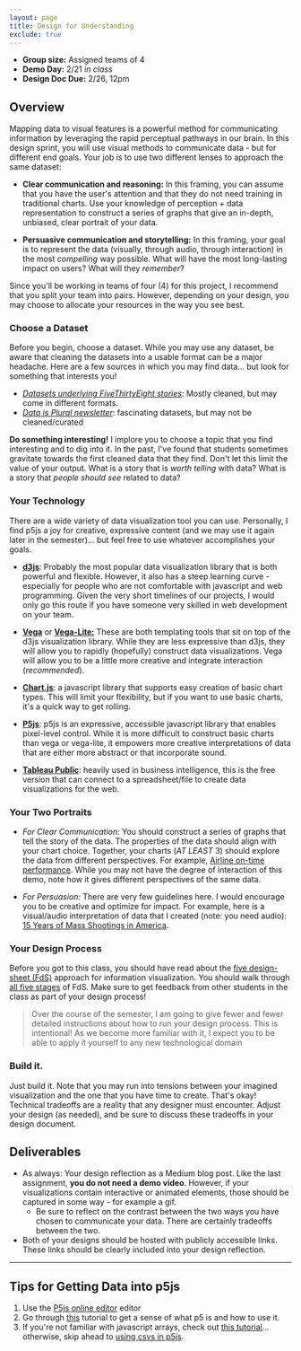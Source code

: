 ```yaml
---
layout: page
title: Design for Understanding
exclude: true
---
```


- **Group size:** Assigned teams of 4
- **Demo Day:** 2/21 _in class_
- **Design Doc Due:** 2/26, 12pm


## Overview
Mapping data to visual features is a powerful method for communicating information by leveraging the rapid perceptual pathways in our brain.  In this design sprint, you will use visual methods to communicate data - but for different end goals. Your job is to use two different lenses to approach the same dataset:

- **Clear communication and reasoning:** In this framing, you can assume that you have the user's attention and that they do not need training in traditional charts. Use your knowledge of perception + data representation to construct a series of graphs that give an in-depth, unbiased, clear portrait of your data.

- **Persuasive communication and storytelling:** In this framing, your goal is to represent the data (visually, through audio, through interaction) in the most _compelling_ way possible. What will have the most long-lasting impact on users? What will they _remember_?

Since you'll be working in teams of four (4) for this project, I recommend that you split your team into pairs. However, depending on your design, you may choose to allocate your resources in the way you see best.

### Choose a Dataset
Before you begin, choose a dataset. While you may use any dataset, be aware that cleaning the datasets into a usable format can be a major headache. Here are a few sources in which you may find data... but look for something that interests you!
<!-- - [_CORGIS (The Collection of Really Great, Interesting, Situated Datasets)_](https://think.cs.vt.edu/corgis/): cleaned, well-organized datasets that should be very simple to load into your program. -->
- [_Datasets underlying FiveThirtyEight stories_](https://github.com/fivethirtyeight/data): Mostly cleaned, but may come in different formats.
- [_Data is Plural newsletter_](https://docs.google.com/spreadsheets/d/1wZhPLMCHKJvwOkP4juclhjFgqIY8fQFMemwKL2c64vk): fascinating datasets, but may not be cleaned/curated

**Do something interesting!** I implore you to choose a topic that you find interesting and to dig into it. In the past, I've found that students sometimes gravitate towards the first cleaned data that they find. Don't let this limit the value of your output. What is a story that is _worth telling_ with data? What is a story that _people should see_ related to data?

### Your Technology
There are a wide variety of data visualization tool you can use. Personally, I find p5js a joy for creative, expressive content (and we may use it again later in the semester)... but feel free to use whatever accomplishes your goals.

- [**d3js**](https://d3js.org/): Probably the most popular data visualization library that is both powerful and flexible. However, it also has a steep learning curve - especially for people who are not comfortable with javascript and web programming. Given the very short timelines of our projects, I would only go this route if you have someone very skilled in web development on your team.

- [**Vega**](https://vega.github.io/vega/) or [**Vega-Lite:**](https://vega.github.io/vega-lite/) These are both templating tools that sit on top of the d3js visualization library. While they are less expressive than d3js, they will allow you to rapidly (hopefully) construct data visualizations. Vega will allow you to be a little more creative and integrate interaction (_recommended_).

- [**Chart.js**](https://www.chartjs.org/): a javascript library that supports easy creation of basic chart types. This will limit your flexibility, but if you want to use basic charts, it's a quick way to get rolling.

- [**P5js**](https://p5js.org/): p5js is an expressive, accessible javascript library that enables pixel-level control. While it is more difficult to construct basic charts than vega or vega-lite, it empowers more creative interpretations of data that are either more abstract or that incorporate sound.

- [**Tableau Public**](https://docs.google.com/a/bucknell.edu/document/d/1JStkKuQePhXsmMWd1JR30zPG723nJMYpGtW5s8lJZzM/edit?usp=drive_web): heavily used in business intelligence, this is the free version that can connect to a spreadsheet/file to create data visualizations for the web.


### Your Two Portraits

- _For Clear Communication:_ You should construct a series of graphs that tell the story of the data. The properties of the data should align with your chart choice. Together, your charts (_AT LEAST_ 3) should explore the data from different perspectives. For example, [Airline on-time performance](http://square.github.io/crossfilter/). While you may not have the degree of interaction of this demo, note how it gives different perspectives of the same data.

- _For Persuasion:_ There are very few guidelines here. I would encourage you to be creative and optimize for impact. For example, here is a visual/audio interpretation of data that I created (note: you need audio): [15 Years of Mass Shootings in America](https://github.com/evanpeck/15-Years-of-Mass-Shootings-in-America).


### Your Design Process
Before you got to this class, you should have read about the [five design-sheet (FdS)](http://fds.design/) approach for information visualization. You should walk through [all five stages](http://fds.design/wp-content/uploads/2015/06/five-design-sheet-approach-JCR.pdf) of FdS. Make sure to get feedback from other students in the class as part of your design process!

> Over the course of the semester, I am going to give fewer and fewer detailed instructions about how to run your design process. This is intentional! As we become more familiar with it, I expect you to be able to apply it yourself to any new technological domain

### Build it.
Just build it. Note that you may run into tensions between your imagined visualization and the one that you have time to create. That's okay! Technical tradeoffs are a reality that any designer must encounter. Adjust your design (as needed), and be sure to discuss these tradeoffs in your design document.


## Deliverables
- As always: Your design reflection as a Medium blog post. Like the last assignment, **you do not need a demo video**. However, if your visualizations contain interactive or animated elements, those should be captured in some way - for example a gif.
  - Be sure to reflect on the contrast between the two ways you have chosen to communicate your data. There are certainly tradeoffs between the two.
- Both of your designs should be hosted with publicly accessible links. These links should be clearly included into your design reflection.


<!-- ## Some Tech Tips
Over the past summer, I had another student - Gabbi LaBorwitt ('20) - complete each of these assignments to help me determine where students might encounter problems. From this project on, I will include her notes on the tech you'll be using.


### Option 1: Creating a website
_If you've never hosted a website on Bucknell's Linux servers before, here's how_

  1. On your computer open up your server space (aka your home folder) and create a folder called `public_html`
      - *MAC USERS*: If you're not using a Linux machine before beginning go to your desktop and hit `command+K` and type `smb://unixspace/linux-YOURUSERNAME.$` Once you hit enter a folder should pop-up with all of your BU Linux files
  2. In your `public_html` folder, create a second folder called `bucknell-hci`. Then, create document titled `index.html` and type something like "Hello World" inside it so we can test if it works. Afterward, you should change the name of this file to reflect what it contains.
  3. Open up Terminal and navigate it to your new folder
      - Linux Shortcut: right click on anywhere inside your folder and "Open in Terminal" should appear as one of the first options. Click that to save time navigating.
  4. In the command line type `chmod 755 index.html`
      - This changes the file's permissions to allow people from the outside see the contents.
  5. Now go online to `eg.bucknell.edu/~YOURUSERNAME/bucknell-hci/` to be able to see it.
      - Added bonus: You can use this space as personal website for the rest of your time at Bucknell, too.

### Option 2: Use a service with free web hosting  -->


------------

## Tips for Getting Data into p5js

  1. Use the [P5js online editor](https://editor.p5js.org/) editor
  2. Go through [this](https://creative-coding.decontextualize.com/first-steps/) tutorial to get a sense of what p5 is and how to use it.
  3. If you're not familiar with javascript arrays, check out [this tutorial](https://creative-coding.decontextualize.com/arrays-and-objects/)... otherwise, skip ahead to [using csvs in p5js](https://creative-coding.decontextualize.com/csv-files/).



<!-- ## Tips for Vega Lite (or Vega)

### Introducing Vega-Lite:
  1. Open up Vega-Lite's [online editor](https://vega.github.io/new-editor/?mode=vega-lite) to work out of
  2. Look through the charts and graphs we're given (found in the dropdown menu) to see the different possibilities for visualizing data with Vega-Lite.
  3. Go through their first two [tutorials](https://vega.github.io/vega-lite/tutorials/getting_started.html#embed) titled "The Data" and "Encoding Data with Marks". Code along with the tutorial in order to get a better feel for the library. Some helpful tips:
      1. Entire code should be wrapped in `{}`.
      2. Almost every value you enter must be wrapped in `""`– excludes punctuation and numerical values in the `data: values` field.
      3. The `encoding` field is where you'll enter the bulk of the information about your dataset. Most importantly the x- and y-axis data go here. *[Learn about the different data types here](https://vega.github.io/vega-lite/docs/encoding.html#data-type)*.
      4. Create a legend using [this documentation](https://vega.github.io/vega-lite/docs/legend.html).
  4. When you're done going through the tutorial, use the data found in [this](https://github.com/plotly/datasets/blob/master/2014_apple_stock.csv) csv file to create a chart or graph.
      - To use data from an online link, replace `"data": { "values": [..] },` with <br> `"data": { "url": "URL", "format": {"type": "TYPE"} },` where `TYPE` is the type of file used (csv in our case).
      - When you're entering the x- and y-axis "fields", instead of typing `a` and `b` you'll type in the names of the columns you'd like to display the data for. In this example there are only two columns so your x field would be "AAPL_x" and your y-field would be "AAPL_y".
  5. Once you finish playing around with your chart or feel like you understand how the code works, move on to the next task.


### Publishing your Visualization:
  1. Once you're diagram is finished open the `index.html` in the `public_html` folder that you created earlier in a text editor.
  2. Delete anything that's already in the file and use the code given [here](https://vega.github.io/vega-lite/tutorials/getting_started.html#embed) (if your computer isn't already there, go to the section titled "Publish your Visualization Online") to guide you in adding your chart or graph to your webpage.
      - Don't forget to include `var vlSpec = {` before entering your diagram code as well as the optional code for vega-lite that we need `var opt = {"mode": "vega-lite"};` towards the bottom.
  3. Once completed, you should be able to see your diagram -->
